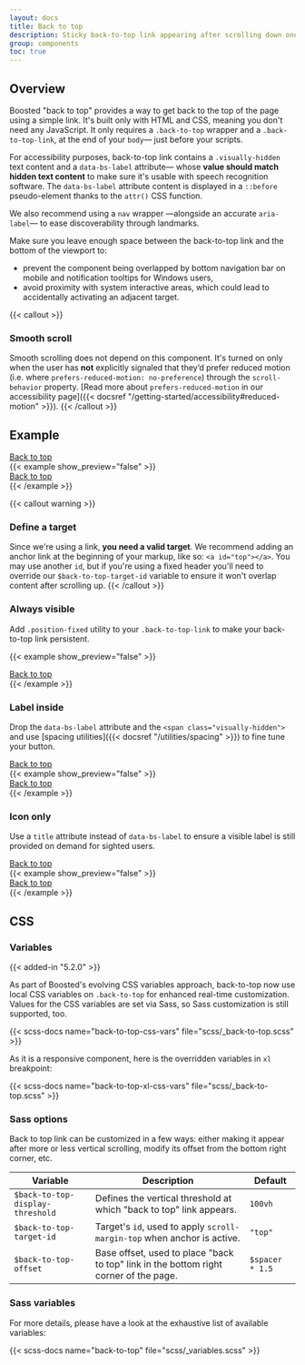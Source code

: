 ```yaml
---
layout: docs
title: Back to top
description: Sticky back-to-top link appearing after scrolling down one viewport height.
group: components
toc: true
---
```


## Overview

Boosted "back to top" provides a way to get back to the top of the page using a simple link. It's built only with HTML and CSS, meaning you don't need any JavaScript. It only requires a `.back-to-top` wrapper and a `.back-to-top-link`, at the end of your `body`— just before your scripts.

For accessibility purposes, back-to-top link contains a `.visually-hidden` text content and a `data-bs-label` attribute— whose **value should match hidden text content** to make sure it's usable with speech recognition software. The `data-bs-label` attribute content is displayed in a `::before` pseudo-element thanks to the `attr()` CSS function.

We also recommend using a `nav` wrapper —alongside an accurate `aria-label`— to ease discoverability through landmarks.

Make sure you leave enough space between the back-to-top link and the bottom of the viewport to:
- prevent the component being overlapped by bottom navigation bar on mobile and notification tooltips for Windows users,
- avoid proximity with system interactive areas, which could lead to accidentally activating an adjacent target.


{{< callout >}}
### Smooth scroll

Smooth scrolling does not depend on this component. It's turned on only when the user has **not** explicitly signaled that they’d prefer reduced motion (i.e. where `prefers-reduced-motion: no-preference`) through the `scroll-behavior` property. [Read more about `prefers-reduced-motion` in our accessibility page]({{< docsref "/getting-started/accessibility#reduced-motion" >}}).
{{< /callout >}}

## Example

<div class="bd-example">
  <nav aria-label="Standard back to top example" class="back-to-top position-static ps-5 ms-5">
    <a href="#top" class="back-to-top-link btn btn-icon btn-secondary position-relative top-0" data-bs-label="Back to top">
      <span class="visually-hidden">Back to top</span>
    </a>
  </nav>
</div>
{{< example show_preview="false" >}}
<nav aria-label="Back to top" class="back-to-top">
  <a href="#top" class="back-to-top-link btn btn-icon btn-secondary" data-bs-label="Back to top">
    <span class="visually-hidden">Back to top</span>
  </a>
</nav>
{{< /example >}}

{{< callout warning >}}
### Define a target

Since we're using a link, **you need a valid target**. We recommend adding an anchor link at the beginning of your markup, like so: `<a id="top"></a>`.
You may use another `id`, but if you're using a fixed header you'll need to override our `$back-to-top-target-id` variable to ensure it won't overlap content after scrolling up.
{{< /callout >}}

### Always visible

Add `.position-fixed` utility to your `.back-to-top-link` to make your back-to-top link persistent.

{{< example show_preview="false" >}}
<nav aria-label="Fixed back to top example" class="back-to-top">
  <a href="#top" class="back-to-top-link position-fixed btn btn-icon btn-secondary" data-bs-label="Back to top">
    <span class="visually-hidden">Back to top</span>
  </a>
</nav>
{{< /example >}}

### Label inside

Drop the `data-bs-label` attribute and the `<span class="visually-hidden">` and use [spacing utilities]({{< docsref "/utilities/spacing" >}}) to fine tune your button.

<div class="bd-example">
  <nav aria-label="Label inside back to top example" class="back-to-top position-static">
    <a href="#top" class="back-to-top-link position-static btn btn-secondary px-3">Back to top</a>
  </nav>
</div>
{{< example show_preview="false" >}}
<nav aria-label="Back to top" class="back-to-top">
  <a href="#top" class="back-to-top-link btn btn-secondary px-3">Back to top</a>
</nav>
{{< /example >}}

### Icon only

Use a `title` attribute instead of `data-bs-label` to ensure a visible label is still provided on demand for sighted users.

<div class="bd-example">
  <nav aria-label="Icon only back to top example" class="back-to-top position-static">
    <a href="#top" class="back-to-top-link position-static btn btn-icon btn-secondary" title="Back to top">
      <span class="visually-hidden">Back to top</span>
    </a>
  </nav>
</div>
{{< example show_preview="false" >}}
<nav aria-label="Back to top" class="back-to-top">
  <a href="#top" class="back-to-top-link btn btn-icon btn-secondary" title="Back to top">
    <span class="visually-hidden">Back to top</span>
  </a>
</nav>
{{< /example >}}

## CSS

### Variables

{{< added-in "5.2.0" >}}

As part of Boosted's evolving CSS variables approach, back-to-top now use local CSS variables on `.back-to-top` for enhanced real-time customization. Values for the CSS variables are set via Sass, so Sass customization is still supported, too.

{{< scss-docs name="back-to-top-css-vars" file="scss/_back-to-top.scss" >}}

As it is a responsive component, here is the overridden variables in `xl` breakpoint:

{{< scss-docs name="back-to-top-xl-css-vars" file="scss/_back-to-top.scss" >}}

### Sass options

Back to top link can be customized in a few ways: either making it appear after more or less vertical scrolling, modify its offset from the bottom right corner, etc.

<table class="table">
  <thead>
    <tr>
      <th>Variable</th>
      <th>Description</th>
      <th>Default</th>
    </tr>
  </thead>
  <tbody>
    <tr>
      <td><code>$back-to-top-display-threshold</code></td>
      <td>
        Defines the vertical threshold at which "back to top" link appears.
      </td>
      <td><code>100vh</code></td>
    </tr>
    <tr>
      <td><code>$back-to-top-target-id</code></td>
      <td>
        Target's <code>id</code>, used to apply <code>scroll-margin-top</code> when anchor is active.
      </td>
      <td><code>"top"</code></td>
    </tr>
    <tr>
      <td><code>$back-to-top-offset</code></td>
      <td>
        Base offset, used to place "back to top" link in the bottom right corner of the page.
      </td>
      <td><code>$spacer * 1.5</code></td>
    </tr>
  </tbody>
</table>

### Sass variables

For more details, please have a look at the exhaustive list of available variables:

{{< scss-docs name="back-to-top" file="scss/_variables.scss" >}}
